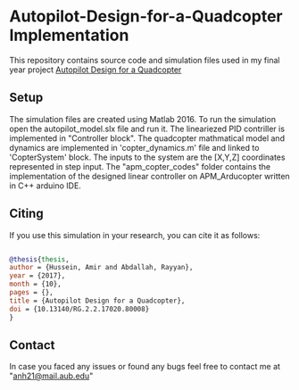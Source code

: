 # Autopilot-Design-for-a-Quadcopter Implementation
This repository contains source code and simulation files used in my final year project [Autopilot Design for a Quadcopter](https://www.researchgate.net/publication/331298873_Autopilot_Design_for_a_Quadcopter)

## Setup
The simulation files are created using Matlab 2016. To run the simulation open the autopilot_model.slx file and run it. The lineariezed PID contriller is implemented in "Controller block". The quadcopter mathmatical model and dynamics are implemented in 'copter_dynamics.m' file and linked to 'CopterSystem' block. The inputs to the system are the [X,Y,Z] coordinates represented in step input.
The "apm_copter_codes" folder contains the implementation of the designed linear controller on APM_Arducopter written in C++ arduino IDE. 

## Citing

If you use this simulation in your research, you can cite it as follows:

```bibtex

@thesis{thesis,
author = {Hussein, Amir and Abdallah, Rayyan},
year = {2017},
month = {10},
pages = {},
title = {Autopilot Design for a Quadcopter},
doi = {10.13140/RG.2.2.17020.80008}
}
```

## Contact
In case you faced any issues or found any bugs feel free to contact me at "anh21@mail.aub.edu"

